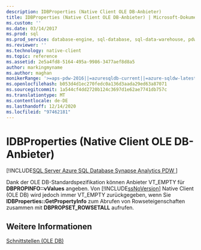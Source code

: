 ```yaml
---
description: IDBProperties (Native Client OLE DB-Anbieter)
title: IDBProperties (Native Client OLE DB-Anbieter) | Microsoft-Dokumentation
ms.custom: ''
ms.date: 03/14/2017
ms.prod: sql
ms.prod_service: database-engine, sql-database, sql-data-warehouse, pdw
ms.reviewer: ''
ms.technology: native-client
ms.topic: reference
ms.assetid: 2e5a4fd8-5164-495a-9986-3477aef8d8a5
author: markingmyname
ms.author: maghan
monikerRange: '>=aps-pdw-2016||=azuresqldb-current||=azure-sqldw-latest||>=sql-server-2016||>=sql-server-linux-2017||=azuresqldb-mi-current'
ms.openlocfilehash: b053d4d1ec270fedc0a136d3aada29ed63a87071
ms.sourcegitcommit: 1a544cf4dd2720b124c3697d1e62ae7741db757c
ms.translationtype: MT
ms.contentlocale: de-DE
ms.lasthandoff: 12/14/2020
ms.locfileid: "97462181"
---
```

# <a name="idbproperties-native-client-ole-db-provider"></a>IDBProperties (Native Client OLE DB-Anbieter)
[!INCLUDE[SQL Server Azure SQL Database Synapse Analytics PDW ](../../includes/applies-to-version/sql-asdb-asdbmi-asa-pdw.md)]

  Dank der OLE DB-Standardspezifikation können Anbieter VT_EMPTY für **DBPROPINFO::vValues** angeben. Von [!INCLUDE[ssNoVersion](../../includes/ssnoversion-md.md)] Native Client (OLE DB) wird jedoch immer VT_EMPTY zurückgegeben, wenn Sie **IDBProperties::GetPropertyInfo** zum Abrufen von Rowseteigenschaften zusammen mit **DBPROPSET_ROWSETALL** aufrufen.  
  
## <a name="see-also"></a>Weitere Informationen  
 [Schnittstellen &#40;OLE DB&#41;](./sql-server-native-client-ole-db-interfaces.md)  
  
